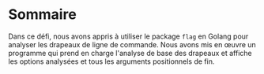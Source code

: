 # Sommaire

Dans ce défi, nous avons appris à utiliser le package `flag` en Golang pour analyser les drapeaux de ligne de commande. Nous avons mis en œuvre un programme qui prend en charge l'analyse de base des drapeaux et affiche les options analysées et tous les arguments positionnels de fin.
